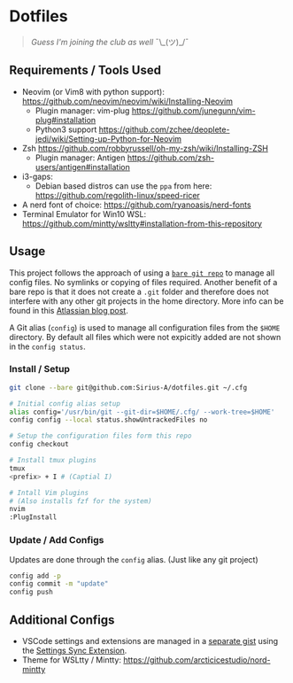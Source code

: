 # Dotfiles

> *Guess I'm joining the club as well* ¯\\\_(ツ)_/¯

## Requirements / Tools Used
- Neovim (or Vim8 with python support): https://github.com/neovim/neovim/wiki/Installing-Neovim
  - Plugin manager:  vim-plug https://github.com/junegunn/vim-plug#installation
  - Python3 support https://github.com/zchee/deoplete-jedi/wiki/Setting-up-Python-for-Neovim
- Zsh https://github.com/robbyrussell/oh-my-zsh/wiki/Installing-ZSH
  - Plugin manager: Antigen https://github.com/zsh-users/antigen#installation
- i3-gaps:
  - Debian based distros can use the `ppa` from here: https://github.com/regolith-linux/speed-ricer 
- A nerd font of choice: https://github.com/ryanoasis/nerd-fonts
- Terminal Emulator for Win10 WSL: https://github.com/mintty/wsltty#installation-from-this-repository

## Usage

This project follows the approach of using a [`bare git repo`](http://www.saintsjd.com/2011/01/what-is-a-bare-git-repository/)
to manage all config files. No symlinks or copying of files required. Another benefit of a bare repo is that it does not create a `.git` folder and therefore does not interfere with any other git projects in the home directory. More info can be found in this [Atlassian blog post](https://developer.atlassian.com/blog/2016/02/best-way-to-store-dotfiles-git-bare-repo/).

A Git alias (`config`) is used to manage all configuration files from the `$HOME` directory. By default all files which were not expicitly added are not shown in the `config status`.

### Install / Setup

``` sh
git clone --bare git@github.com:Sirius-A/dotfiles.git ~/.cfg

# Initial config alias setup
alias config='/usr/bin/git --git-dir=$HOME/.cfg/ --work-tree=$HOME'
config config --local status.showUntrackedFiles no

# Setup the configuration files form this repo
config checkout

# Install tmux plugins
tmux
<prefix> + I # (Captial I)

# Intall Vim plugins
# (Also installs fzf for the system)
nvim
:PlugInstall
```

### Update / Add Configs

Updates are done through the `config` alias. (Just like any git project)

``` sh
config add -p
config commit -m "update"
config push
```

## Additional Configs
- VSCode settings and extensions are managed in a [separate gist](https://gist.github.com/Sirius-A/302a99c5840e6b462c2bad27ee1880d3) using the [Settings Sync Extension](https://marketplace.visualstudio.com/items?itemName=Shan.code-settings-sync).
- Theme for WSLtty / Mintty: https://github.com/arcticicestudio/nord-mintty
